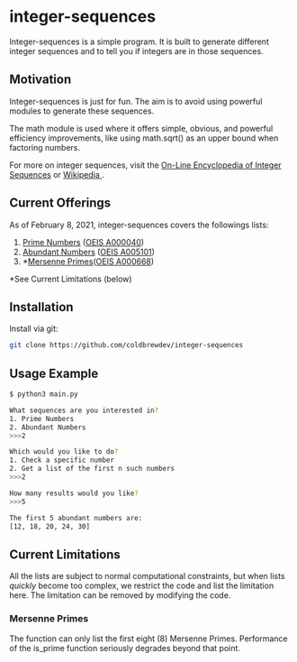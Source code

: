 # integer-sequences
Integer-sequences is a simple program. It is built to generate different integer sequences and to tell you if
 integers are in those sequences.
 
## Motivation
Integer-sequences is just for fun. The aim is to avoid using powerful modules to generate these sequences. 

The math module is used where it offers simple, obvious, and powerful efficiency improvements, like using math.sqrt()
 as an upper bound when factoring numbers. 
 
For more on integer sequences, visit the [On-Line Encyclopedia of Integer Sequences](https://oeis.org/) or [Wikipedia
](https://en.wikipedia.org/wiki/Integer_sequence).

## Current Offerings
As of February 8, 2021, integer-sequences covers the followings lists:
1. [Prime Numbers](https://en.wikipedia.org/wiki/Prime_number) ([OEIS A000040](https://oeis.org/A000040))
2. [Abundant Numbers](https://en.wikipedia.org/wiki/Abundant_number) ([OEIS A005101](https://oeis.org/A005101))
3. *[Mersenne Primes](https://en.wikipedia.org/wiki/Mersenne_prime)([OEIS A000668](http://oeis.org/A000668))

*See Current Limitations (below)
## Installation
Install via git:
```bash
git clone https://github.com/coldbrewdev/integer-sequences
```

## Usage Example
```bash
$ python3 main.py

What sequences are you interested in?
1. Prime Numbers
2. Abundant Numbers
>>>2

Which would you like to do?
1. Check a specific number
2. Get a list of the first n such numbers
>>>2

How many results would you like?
>>>5

The first 5 abundant numbers are:
[12, 18, 20, 24, 30]
```


## Current Limitations
All the lists are subject to normal computational constraints, but when lists *quickly* become too complex, we
 restrict the code and list the limitation here. The limitation can be removed by modifying the code.
### Mersenne Primes
The function can only list the first eight (8) Mersenne Primes. Performance of the is_prime function seriously
 degrades beyond that point.
